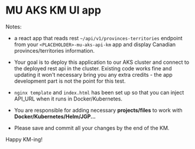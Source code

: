 # MU AKS KM UI app

Notes:

- a react app that reads rest `~/api/v1/provinces-territories` endpoint from your  `<PLACEHOLDER>-mu-aks-api-km` app and display Canadian provinces/territories information.

- Your goal is to deploy this application to our AKS cluster and connect to the deployed rest api in the cluster. Existing code works fine and updating it won't necessary bring you any extra credits - the app development part is not the point for this test.

- `nginx template` and `index.html` has been set up so that you can inject API_URL when it runs in Docker/Kubernetes.

- You are responsible for adding necessary **projects/files** to work with **Docker/Kubernetes/Helm/JGP...**

- Please save and commit all your changes by the end of the KM.

Happy KM-ing!
